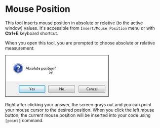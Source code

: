 # Mouse Position

This tool inserts mouse position in absolute or relative \(to the active window\) values. It's accessible from `Insert/Mouse Position` menu or with **Ctrl+E** keyboard shortcut.

When you open this tool, you are prompted to choose absolute or relative measurement:

![](https://github.com/G1ANT-Robot/G1ANT.Manual/raw/develop/-assets/mouse-position.jpg)

Right after clicking your answer, the screen grays out and you can point your mouse cursor to the desired position. When you click the left mouse button, the current mouse position will be inserted into your code using `⟦point⟧` command.

